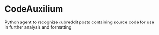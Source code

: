 # CodeAuxilium
Python agent to recognize subreddit posts containing source code for use in further analysis and formatting
